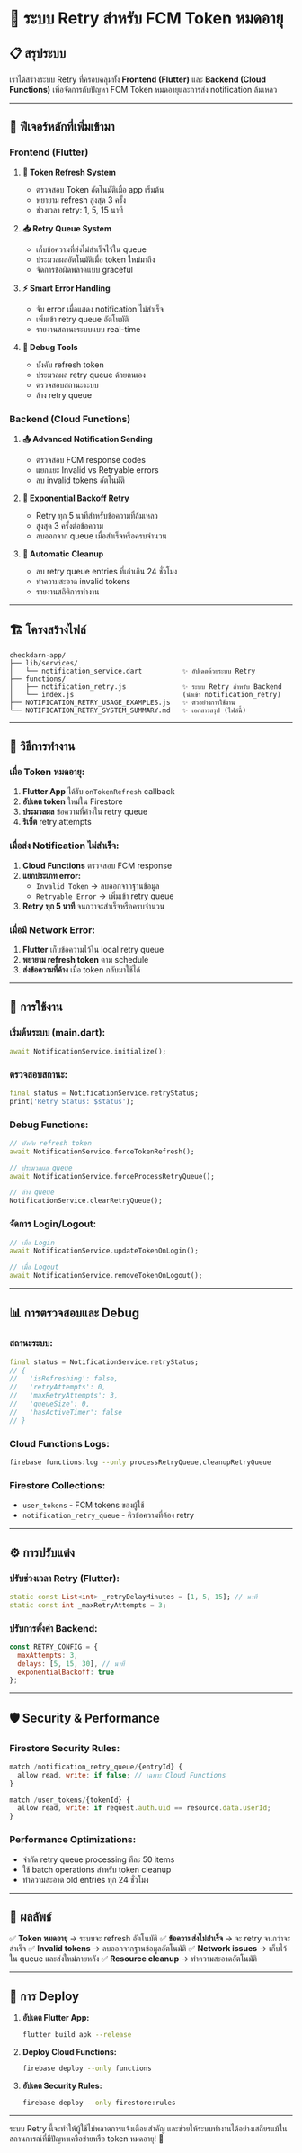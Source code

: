 # 🔄 **ระบบ Retry สำหรับ FCM Token หมดอายุ**

## 📋 **สรุประบบ**

เราได้สร้างระบบ Retry ที่ครอบคลุมทั้ง **Frontend (Flutter)** และ **Backend (Cloud Functions)** เพื่อจัดการกับปัญหา FCM Token หมดอายุและการส่ง notification ล้มเหลว

---

## 🎯 **ฟีเจอร์หลักที่เพิ่มเข้ามา**

### **Frontend (Flutter)**

1. **🔄 Token Refresh System**
   - ตรวจสอบ Token อัตโนมัติเมื่อ app เริ่มต้น
   - พยายาม refresh สูงสุด 3 ครั้ง
   - ช่วงเวลา retry: 1, 5, 15 นาที

2. **📥 Retry Queue System**
   - เก็บข้อความที่ส่งไม่สำเร็จไว้ใน queue
   - ประมวลผลอัตโนมัติเมื่อ token ใหม่มาถึง
   - จัดการข้อผิดพลาดแบบ graceful

3. **⚡ Smart Error Handling**
   - จับ error เมื่อแสดง notification ไม่สำเร็จ
   - เพิ่มเข้า retry queue อัตโนมัติ
   - รายงานสถานะระบบแบบ real-time

4. **🔧 Debug Tools**
   - บังคับ refresh token
   - ประมวลผล retry queue ด้วยตนเอง
   - ตรวจสอบสถานะระบบ
   - ล้าง retry queue

### **Backend (Cloud Functions)**

1. **📤 Advanced Notification Sending**
   - ตรวจสอบ FCM response codes
   - แยกแยะ Invalid vs Retryable errors
   - ลบ invalid tokens อัตโนมัติ

2. **🔄 Exponential Backoff Retry**
   - Retry ทุก 5 นาทีสำหรับข้อความที่ล้มเหลว
   - สูงสุด 3 ครั้งต่อข้อความ
   - ลบออกจาก queue เมื่อสำเร็จหรือครบจำนวน

3. **🧹 Automatic Cleanup**
   - ลบ retry queue entries ที่เก่าเกิน 24 ชั่วโมง
   - ทำความสะอาด invalid tokens
   - รายงานสถิติการทำงาน

---

## 🏗️ **โครงสร้างไฟล์**

```
checkdarn-app/
├── lib/services/
│   └── notification_service.dart          ✨ อัปเดตด้วยระบบ Retry
├── functions/
│   ├── notification_retry.js              ✨ ระบบ Retry สำหรับ Backend
│   └── index.js                           (นำเข้า notification_retry)
├── NOTIFICATION_RETRY_USAGE_EXAMPLES.js   ✨ ตัวอย่างการใช้งาน
└── NOTIFICATION_RETRY_SYSTEM_SUMMARY.md   ✨ เอกสารสรุป (ไฟล์นี้)
```

---

## 🚀 **วิธีการทำงาน**

### **เมื่อ Token หมดอายุ:**

1. **Flutter App** ได้รับ `onTokenRefresh` callback
2. **อัปเดต token** ใหม่ใน Firestore
3. **ประมวลผล** ข้อความที่ค้างใน retry queue
4. **รีเซ็ต** retry attempts

### **เมื่อส่ง Notification ไม่สำเร็จ:**

1. **Cloud Functions** ตรวจสอบ FCM response
2. **แยกประเภท error:**
   - `Invalid Token` → ลบออกจากฐานข้อมูล
   - `Retryable Error` → เพิ่มเข้า retry queue
3. **Retry ทุก 5 นาที** จนกว่าจะสำเร็จหรือครบจำนวน

### **เมื่อมี Network Error:**

1. **Flutter** เก็บข้อความไว้ใน local retry queue
2. **พยายาม refresh token** ตาม schedule
3. **ส่งข้อความที่ค้าง** เมื่อ token กลับมาใช้ได้

---

## 🔧 **การใช้งาน**

### **เริ่มต้นระบบ (main.dart):**
```dart
await NotificationService.initialize();
```

### **ตรวจสอบสถานะ:**
```dart
final status = NotificationService.retryStatus;
print('Retry Status: $status');
```

### **Debug Functions:**
```dart
// บังคับ refresh token
await NotificationService.forceTokenRefresh();

// ประมวลผล queue
await NotificationService.forceProcessRetryQueue();

// ล้าง queue
NotificationService.clearRetryQueue();
```

### **จัดการ Login/Logout:**
```dart
// เมื่อ Login
await NotificationService.updateTokenOnLogin();

// เมื่อ Logout
await NotificationService.removeTokenOnLogout();
```

---

## 📊 **การตรวจสอบและ Debug**

### **สถานะระบบ:**
```dart
final status = NotificationService.retryStatus;
// {
//   'isRefreshing': false,
//   'retryAttempts': 0,
//   'maxRetryAttempts': 3,
//   'queueSize': 0,
//   'hasActiveTimer': false
// }
```

### **Cloud Functions Logs:**
```bash
firebase functions:log --only processRetryQueue,cleanupRetryQueue
```

### **Firestore Collections:**
- `user_tokens` - FCM tokens ของผู้ใช้
- `notification_retry_queue` - คิวข้อความที่ต้อง retry

---

## ⚙️ **การปรับแต่ง**

### **ปรับช่วงเวลา Retry (Flutter):**
```dart
static const List<int> _retryDelayMinutes = [1, 5, 15]; // นาที
static const int _maxRetryAttempts = 3;
```

### **ปรับการตั้งค่า Backend:**
```javascript
const RETRY_CONFIG = {
  maxAttempts: 3,
  delays: [5, 15, 30], // นาที
  exponentialBackoff: true
};
```

---

## 🛡️ **Security & Performance**

### **Firestore Security Rules:**
```javascript
match /notification_retry_queue/{entryId} {
  allow read, write: if false; // เฉพาะ Cloud Functions
}

match /user_tokens/{tokenId} {
  allow read, write: if request.auth.uid == resource.data.userId;
}
```

### **Performance Optimizations:**
- จำกัด retry queue processing ทีละ 50 items
- ใช้ batch operations สำหรับ token cleanup
- ทำความสะอาด old entries ทุก 24 ชั่วโมง

---

## 🎉 **ผลลัพธ์**

✅ **Token หมดอายุ** → ระบบจะ refresh อัตโนมัติ
✅ **ข้อความส่งไม่สำเร็จ** → จะ retry จนกว่าจะสำเร็จ
✅ **Invalid tokens** → ลบออกจากฐานข้อมูลอัตโนมัติ
✅ **Network issues** → เก็บไว้ใน queue และส่งใหม่ภายหลัง
✅ **Resource cleanup** → ทำความสะอาดอัตโนมัติ

---

## 🚀 **การ Deploy**

1. **อัปเดต Flutter App:**
   ```bash
   flutter build apk --release
   ```

2. **Deploy Cloud Functions:**
   ```bash
   firebase deploy --only functions
   ```

3. **อัปเดต Security Rules:**
   ```bash
   firebase deploy --only firestore:rules
   ```

---

ระบบ Retry นี้จะทำให้ผู้ใช้ไม่พลาดการแจ้งเตือนสำคัญ และช่วยให้ระบบทำงานได้อย่างเสถียรแม้ในสถานการณ์ที่มีปัญหาเครือข่ายหรือ token หมดอายุ! 🎯
